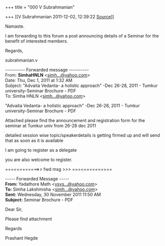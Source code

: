 +++
title = "000 V Subrahmanian"

+++
[[V Subrahmanian	2011-12-02, 12:39:22 [Source](https://groups.google.com/g/bvparishat/c/LWFyrYe84yo)]]



Namaste.

  

I am forwarding to this forum a post announcing details of a Seminar for the benefit of interested members.

  

Regards,

subrahmanian.v   
  

---------- Forwarded message ----------  
From: **SimhaHNLN** \<[simh...@yahoo.com]()\>  
Date: Thu, Dec 1, 2011 at 1:32 AM  
Subject: "Advaita Vedanta- a holistic approach" -Dec 26-28, 2011 - Tumkur university-Seminar Brochure - PDF  
To: Simha HNLN \<[simh...@yahoo.com]()\>  
  
  



"Advaita Vedanta- a holistic approach" -Dec 26-28, 2011 - Tumkur university-Seminar Brochure - PDF

Attached please find the announcement and registration form for the seminar at Tumkur univ from 26-28 dec 2011



detailed session wise topic/speakerdetails is getting firmed up and will send that as soon as it is available



I am going to register as a delegate

you are also welcome to register.



============>\> fwd msg \>\>\> ==============  

----- Forwarded Message -----  
**From:** Yadathore Math \<[ysys...@yahoo.com]()\>  
**To:** Simha Lakshmisha \<[simh...@yahoo.com]()\>  
**Sent:** Wednesday, 30 November 2011 11:50 AM  
**Subject:** Seminar Brochure - PDF  
  

Dear Sir,

Please find attachment

  

Regards

Prashant Hegde

  

  
  

  

